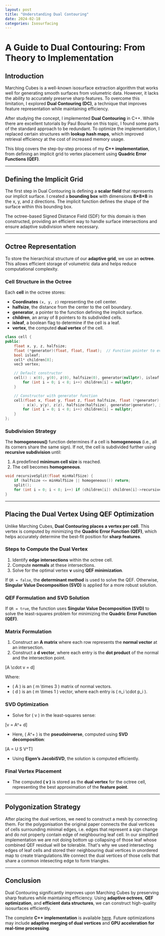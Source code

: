 ```yaml
---
layout: post
title: "Understanding Dual Contouring"
date: 2024-02-18
categories: Isosurfacing
---
```


# **A Guide to Dual Contouring: From Theory to Implementation**

## **Introduction**

Marching Cubes is a well-known isosurface extraction algorithm that works well for generating smooth surfaces from volumetric data. However, it lacks the ability to accurately preserve sharp features. To overcome this limitation, I explored **Dual Contouring (DC)**, a technique that improves feature representation while maintaining efficiency.

After studying the concept, I implemented **Dual Contouring** in C++. While there are excellent tutorials by Paul Bourke on this topic, I found some parts of the standard approach to be redundant. To optimize the implementation, I replaced certain structures with **lookup hash maps**, which improved retrieval efficiency at the cost of increased memory usage.

This blog covers the step-by-step process of my **C++ implementation**, from defining an implicit grid to vertex placement using **Quadric Error Functions (QEF)**.

---

## **Defining the Implicit Grid**

The first step in Dual Contouring is defining a **scalar field** that represents our implicit surface. I created a **bounding box** with dimensions **8×8×8** in the x, y, and z directions. The implicit function defines the shape of the surface within this bounding box.

The octree-based Signed Distance Field (SDF) for this domain is then constructed, providing an efficient way to handle surface intersections and ensure adaptive subdivision where necessary.

---

## **Octree Representation**

To store the hierarchical structure of our **adaptive grid**, we use an **octree**. This allows efficient storage of volumetric data and helps reduce computational complexity.

### **Cell Structure in the Octree**

Each **cell** in the octree stores:

- **Coordinates** `(x, y, z)` representing the cell center.
- **halfsize**, the distance from the center to the cell boundary.
- **generator**, a pointer to the function defining the implicit surface.
- **children**, an array of 8 pointers to its subdivided cells.
- **isleaf**, a boolean flag to determine if the cell is a leaf.
- **vertex**, the computed **dual vertex** of the cell.

```cpp
class cell {
public:
    float x, y, z, halfsize;
    float (*generator)(float, float, float);  // Function pointer to evaluate the implicit function.
    bool isleaf;
    cell* children[8];
    vec3 vertex;

    // Default constructor
    cell() : x(0), y(0), z(0), halfsize(0), generator(nullptr), isleaf(false), vertex(INT_MIN, INT_MIN, INT_MIN) {
        for (int i = 0; i < 8; i++) children[i] = nullptr;
    }

    // Constructor with generator function
    cell(float x, float y, float z, float halfsize, float (*generator)(float, float, float))
        : x(x), y(y), z(z), halfsize(halfsize), generator(generator), isleaf(true), vertex(0, 0, 0) {
        for (int i = 0; i < 8; i++) children[i] = nullptr;
    }
};
```

### **Subdivision Strategy**

The **homogeneous()** function determines if a cell is **homogeneous** (i.e., all its corners share the same sign). If not, the cell is subdivided further using **recursive subdivision** until:

1. A predefined **minimum cell size** is reached.
2. The cell becomes **homogeneous**.

```cpp
void recursiveSplit(float minHalfSize) {
    if (halfsize <= minHalfSize || homogeneous()) return;
    split();
    for (int i = 0; i < 8; i++) if (children[i]) children[i]->recursiveSplit(minHalfSize);
}
```

---

## **Placing the Dual Vertex Using QEF Optimization**

Unlike Marching Cubes, **Dual Contouring places a vertex per cell**. This vertex is computed by minimizing the **Quadric Error Function (QEF)**, which helps accurately determine the best-fit position for **sharp features**.

### **Steps to Compute the Dual Vertex**

1. Identify **edge intersections** within the octree cell.
2. Compute **normals** at these intersections.
3. Solve for the optimal vertex **v** using **QEF minimization**.

If `QR = false`, the **determinant method** is used to solve the QEF. Otherwise, **Singular Value Decomposition (SVD)** is applied for a more robust solution.

### **QEF Formulation and SVD Solution**

If `QR = true`, the function uses **Singular Value Decomposition (SVD)** to solve the least-squares problem for minimizing the **Quadric Error Function (QEF)**.  

### Matrix Formulation  

1. Construct an **A matrix** where each row represents the **normal vector** at an intersection.  
2. Construct a **d vector**, where each entry is the **dot product** of the normal and the intersection point.  

\[A \cdot v = d\]

Where:  

- \( A \) is an \( m \times 3 \) matrix of normal vectors.  
- \( d \) is an \( m \times 1 \) vector, where each entry is \( n_i \cdot p_i \).  

### SVD Optimization  

- Solve for \( v \) in the least-squares sense:  

\[v = A^+ d\]

- Here, \( A^+ \) is the **pseudoinverse**, computed using **SVD decomposition**:  

\[A = U S V^T\]

- Using **Eigen’s JacobiSVD**, the solution is computed efficiently.  

### Final Vertex Placement  

- The computed **\( v \)** is stored as the **dual vertex** for the octree cell, representing the best approximation of the **feature point**.  



---

## **Polygonization Strategy**

After placing the dual vertices, we need to construct a mesh by connecting them.
For the polygonisation the original paper connects the dual vertices of cells surrounding minimal edges, i.e. edges that represent a sign change and do not properly contain edge of neighbouring leaf cell. In our simplified implementation we are not doing bottom up collapsing of those leaf whose combined QEF residual will be tolerable. That's why we used intersecting edges of leaf cells and stored their neighbouring dual vertices in unordered map to create triangulations.We connect the dual vertices of those cells that share a common intesecting edge to form triangles.

---

## **Conclusion**

Dual Contouring significantly improves upon Marching Cubes by preserving sharp features while maintaining efficiency. Using **adaptive octrees**, **QEF optimization**, and **efficient data structures**, we can construct high-quality isosurfaces efficiently.

The complete **C++ implementation** is available [here](https://github.com/Dhruv-Sharma01/Adaptive-Dual-Contouring-over-Uniform-Leaf). Future optimizations may include **adaptive merging of dual vertices** and **GPU acceleration for real-time processing**.

